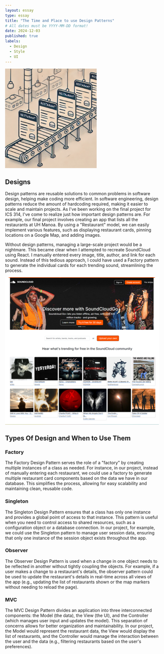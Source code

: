 ```yaml
---
layout: essay
type: essay
title: "The Time and Place to use Design Patterns"
# All dates must be YYYY-MM-DD format!
date: 2024-12-03
published: true
labels:
  - Design
  - Style
  - UI
---
```


<img width="300px" class="rounded float-start pe-4" src="../img/Screenshot 2024-12-05 001501.png" alt="Factory Creating Restaurants">

## Designs

<p>Design patterns are reusable solutions to common problems in software design, helping make coding more efficient. In software engineering, design patterns reduce the amount of hardcoding required, making it easier to scale and maintain projects. As I've been working on the final project for ICS 314, I've come to realize just how important design patterns are. For example, our final project involves creating an app that lists all the restaurants at UH Manoa. By using a "Restaurant" model, we can easily implement various features, such as displaying restaurant cards, pinning locations on a Google Map, and adding images.</p>
<p>Without design patterns, managing a large-scale project would be a nightmare. This became clear when I attempted to recreate SoundCloud using React. I manually entered every image, title, author, and link for each sound. Instead of this tedious approach, I could have used a Factory pattern to generate the individual cards for each trending sound, streamlining the process.</p>
<img src="../img/image.png" alt="My React SoundCloud recreation">

## Types Of Design and When to Use Them

### Factory

<p>The Factory Design Pattern serves the role of a "factory" by creating multiple instances of a class as needed. For instance, in our project, instead of manually entering each restaurant, we could use a factory to generate multiple restaurant card components based on the data we have in our database. This simplifies the process, allowing for easy scalability and maintaining clean, reusable code. </p>

### Singleton

<p>The Singleton Design Pattern ensures that a class has only one instance and provides a global point of access to that instance. This pattern is useful when you need to control access to shared resources, such as a configuration object or a database connection. In our project, for example, we could use the Singleton pattern to manage user session data, ensuring that only one instance of the session object exists throughout the app.</p>

### Observer

<p>The Observer Design Pattern is used when a change in one object needs to be reflected in another without tightly coupling the objects. For example, if a user makes a change to a restaurant's details, the observer pattern could be used to update the restaurant's details in real-time across all views of the app (e.g., updating the list of restaurants shown or the map markers without needing to reload the page).</p>

### MVC

<p>The MVC Design Pattern divides an application into three interconnected components: the Model (the data), the View (the UI), and the Controller (which manages user input and updates the model). This separation of concerns allows for better organization and maintainability. In our project, the Model would represent the restaurant data, the View would display the list of restaurants, and the Controller would manage the interaction between the user and the data (e.g., filtering restaurants based on the user's preferences).</p>


